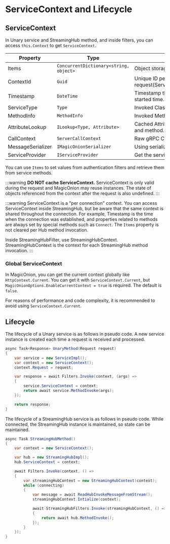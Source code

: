 # ServiceContext and Lifecycle

## ServiceContext

In Unary service and StreamingHub method, and inside filters, you can access `this.Context` to get `ServiceContext`.

| Property | Type | Description |
| --- | --- | --- |
| Items | `ConcurrentDictionary<string, object>` | Object storage per request/connection. |
| ContextId | `Guid` | Unique ID per request(Service)/connection(StreamingHub). |
| Timestamp | `DateTime` | Timestamp that request/connection is started time. |
| ServiceType | `Type` | Invoked Class. |
| MethodInfo | `MethodInfo` | Invoked Method. |
| AttributeLookup | `ILookup<Type, Attribute>` | Cached Attributes that merged both service and method. |
| CallContext | `ServerCallContext` | Raw gRPC Context |
| MessageSerializer | `IMagicOnionSerializer` | Using serializer. |
| ServiceProvider | `IServiceProvider` | Get the service provider. |

You can use `Items` to set values from authentication filters and retrieve them from service methods.

:::warning
**DO NOT cache ServiceContext.** ServiceContext is only valid during the request and MagicOnion may reuse instances. The state of objects referenced from the context after the request is also undefined.
:::

:::warning
ServiceContext is a "per connection" context. You can access ServiceContext inside StreamingHub, but be aware that the same context is shared throughout the connection. For example, Timestamp is the time when the connection was established, and properties related to methods are always set by special methods such as `Connect`. The `Items` property is not cleared per Hub method invocation.

Inside StreamingHubFilter, use StreamingHubContext. StreamingHubContext is the context for each StreamingHub method invocation.
:::

### Global ServiceContext
In MagicOnion, you can get the current context globally like `HttpContext.Current`. You can get it with `ServiceContext.Current`, but `MagicOnionOptions.EnableCurrentContext = true` is required. The default is `false`.

For reasons of performance and code complexity, it is recommended to avoid using `ServiceContext.Current`.

## Lifecycle

The lifecycle of a Unary service is as follows in pseudo code. A new service instance is created each time a request is received and processed.

```csharp
async Task<Response> UnaryMethod(Request request)
{
    var service = new ServiceImpl();
    var context = new ServiceContext();
    context.Request = request;

    var response = await Filters.Invoke(context, (args) =>
    {
        service.ServiceContext = context;
        return await service.MethodInvoke(args);
    });

    return response;
}
```

The lifecycle of a StreamingHub service is as follows in pseudo code. While connected, the StreamingHub instance is maintained, so state can be maintained.

```csharp
async Task StreamingHubMethod()
{
    var context = new ServiceContext();

    var hub = new StreamingHubImpl();
    hub.ServiceContext = context;

    await Filters.Invoke(context, () =>
    {
        var streamingHubContext = new StreamingHubContext(context);
        while (connecting)
        {
            var message = await ReadHubInvokeMessageFromStream();
            streamingHubContext.Intialize(context);

            await StreamingHubFilters.Invoke(streamingHubContext, () =>
            {
                return await hub.MethodInvoke();
            });
        }
    });
}
```
